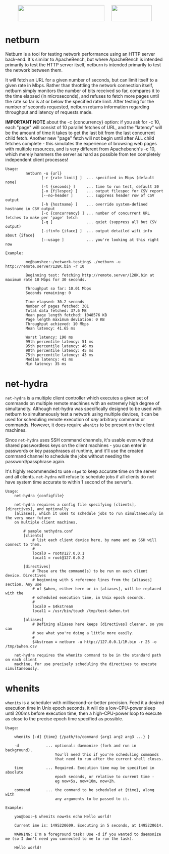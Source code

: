<p align="center"><img src="http://openoid.net/openoid-white-on-red-274x51.png" width=274 height=51> &nbsp;&nbsp;&nbsp;&nbsp; <img src="http://openoid.net/gplv3-127x51.png" width=127 height=51></p>

# netburn
Netburn is a tool for testing network performance using an HTTP server back-end. It's similar to ApacheBench, but where ApacheBench is intended primarily to test the HTTP server itself, netburn is intended primarily to test the network between them.

It will fetch an URL for a given number of seconds, but can limit itself to a given rate in Mbps. Rather than throttling the network connection itself, netburn simply monitors the number of bits received so far, compares it to the time elapsed (in microseconds), and refuses to fetch more pages until the rate so far is at or below the specified rate limit. After testing for the number of seconds requested, netburn returns information regarding throughput and latency of requests made.

**IMPORTANT NOTE** about the -c {concurrency} option: if you ask for -c 10, each "page" will consist of 10 parallel fetches of URL, and the "latency" will be the amount of time it takes to get the last bit from the last concurrent child fetch. Another new "page" fetch will not begin until after ALL child fetches complete - this simulates the experience of browsing web pages with multiple resources, and is very different from Apachebench's -c 10, which merely hammers the server as hard as possible from ten completely independent client processes!

~~~~
Usage:
         netburn -u {url} 
                [-r {rate limit} ]  ... specified in Mbps (default none)
                [-t {seconds} ]     ... time to run test, default 30 
                [-o {filespec} ]    ... output filespec for CSV report 
                [--no-header ]      ... suppress header row of CSV output 
                [-h {hostname} ]    ... override system-defined hostname in CSV output
                [-c {concurrency} ] ... number of concurrent URL fetches to make per 'page' fetch
                [-q ]               ... quiet (suppress all but CSV output) 
                [-ifinfo {iface} ]  ... output detailed wifi info about {iface}
                [--usage ]          ... you're looking at this right now 

Example:

         me@banshee:~/network-testing$ ./netburn -u http://remote.server/128K.bin -r 10

         Beginning test: fetching http://remote.server/128K.bin at maximum rate 10 Mbps for 30 seconds.

         Throughput so far: 10.01 Mbps
         Seconds remaining: 0

         Time elapsed: 30.2 seconds
         Number of pages fetched: 301
         Total data fetched: 37.6 MB
         Mean page length fetched: 1048576 KB
         Page length maximum deviation: 0 KB
         Throughput achieved: 10 Mbps
         Mean latency: 41.65 ms
         
         Worst latency: 190 ms
         99th percentile latency: 51 ms
         95th percentile latency: 46 ms
         90th percentile latency: 45 ms
         75th percentile latency: 43 ms
         Median latency: 41 ms
         Min latency: 35 ms
~~~~

# net-hydra
`net-hydra` is a multiple client controller which executes a given set of commands on multiple remote machines with an extremely high degree of simultaneity.  Although net-hydra was specifically designed to be used with netburn to simultaneously test a network using multiple devices, it can be used for scheduling remote execution of *any* arbitrary command or commands.  However, it does require `whenits` to be present on the client machines.

Since `net-hydra` uses SSH command channels, it's usable even without shared passwordless keys on the client machines - you can enter in passwords or key passphrases at runtime, and it'll use the created command channel to schedule the jobs without needing the password/passphrase again.

It's highly recommended to use `ntpd` to keep accurate time on the server and all clients. `net-hydra` will refuse to schedule jobs if all clients do not have system time accurate to within 1 second of the server's.

~~~~
Usage: 
	net-hydra {configfile}

	net-hydra requires a config file specifying [clients], [directives], and optionally
	[aliases], which it uses to schedule jobs to run simultaneously in the very near future
	on multiple client machines.

		# sample nethydra.conf
		[clients]
			# list each client device here, by name and as SSH will connect to them.
			#
			local0 = root@127.0.0.1
			local1 = root@127.0.0.2
	
		[directives]
			# These are the command(s) to be run on each client device. Directives
			# beginning with $ reference lines from the [aliases] section. Any use
			# of $when, either here or in [aliases], will be replaced with the
			# scheduled execution time, in Unix epoch seconds.
			#
			local0 = $4kstream
			local1 = /usr/bin/touch /tmp/test-$when.txt
	
		[aliases]
			# Defining aliases here keeps [directives] cleaner, so you can
			# see what you're doing a little more easily.
			#
			$4kstream = netburn -u http://127.0.0.1/1M.bin -r 25 -o /tmp/$when.csv
	
	net-hydra requires the whenits command to be in the standard path on each client
	machine, for use precisely scheduling the directives to execute simultaneously.
~~~~

# whenits
`whenits` is a scheduler with millisecond-or-better precision.  Feed it a desired execution time in Unix epoch seconds, it will do a low-CPU-power sleep until 200ms before execution time, then a high-CPU-power loop to execute as close to the precise epoch time specified as possible.  

~~~~
Usage:

    whenits [-d] {time} {/path/to/command {arg1 arg2 arg3 ...} }

    -d            ... optional: daemonize (fork and run in background).
                      You'll need this if you're scheduling commands
                      that need to run after the current shell closes.

    time          ... Required. Execution time may be specified in absolute
                      epoch seconds, or relative to current time -
                      eg now+5s, now+10m, now+2h.

    command       ... the command to be scheduled at {time}, along with
                      any arguments to be passed to it.

Example:

    you@box:~$ whenits now+5s echo Hello world!

    Current ime is: 1495220609. Executing in 5 seconds, at 1495220614.

    WARNING: I'm a foreground task! Use -d if you wanted to daemonize me (so I don't need you connected to me to run the task).

    Hello world!

~~~~
